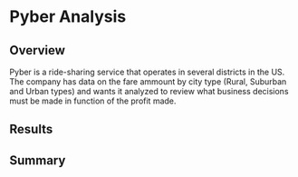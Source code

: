 # Pyber Analysis
## Overview

Pyber is a ride-sharing service that operates in several districts in the US. The company has data on the fare ammount by city type (Rural, Suburban and Urban types) and wants it analyzed to review what business decisions must be made in function of the profit made.

## Results


## Summary
